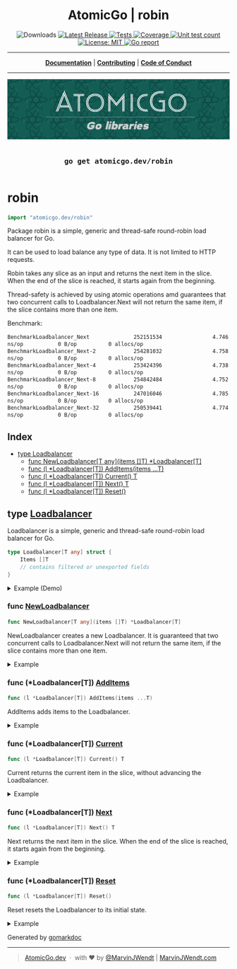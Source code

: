 <h1 align="center">AtomicGo | robin</h1>

<p align="center">
<img src="https://img.shields.io/endpoint?url=https%3A%2F%2Fatomicgo.dev%2Fapi%2Fshields%2Frobin&style=flat-square" alt="Downloads">

<a href="https://github.com/atomicgo/robin/releases">
<img src="https://img.shields.io/github/v/release/atomicgo/robin?style=flat-square" alt="Latest Release">
</a>

<a href="https://codecov.io/gh/atomicgo/robin" target="_blank">
<img src="https://img.shields.io/github/actions/workflow/status/atomicgo/robin/go.yml?style=flat-square" alt="Tests">
</a>

<a href="https://codecov.io/gh/atomicgo/robin" target="_blank">
<img src="https://img.shields.io/codecov/c/gh/atomicgo/robin?color=magenta&logo=codecov&style=flat-square" alt="Coverage">
</a>

<a href="https://codecov.io/gh/atomicgo/robin">
<!-- unittestcount:start --><img src="https://img.shields.io/badge/Unit_Tests-11-magenta?style=flat-square" alt="Unit test count"><!-- unittestcount:end -->
</a>

<a href="https://opensource.org/licenses/MIT" target="_blank">
<img src="https://img.shields.io/badge/License-MIT-yellow.svg?style=flat-square" alt="License: MIT">
</a>
  
<a href="https://goreportcard.com/report/github.com/atomicgo/robin" target="_blank">
<img src="https://goreportcard.com/badge/github.com/atomicgo/robin?style=flat-square" alt="Go report">
</a>   

</p>

---

<p align="center">
<strong><a href="https://pkg.go.dev/atomicgo.dev/robin#section-documentation" target="_blank">Documentation</a></strong>
|
<strong><a href="https://github.com/atomicgo/atomicgo/blob/main/CONTRIBUTING.md" target="_blank">Contributing</a></strong>
|
<strong><a href="https://github.com/atomicgo/atomicgo/blob/main/CODE_OF_CONDUCT.md" target="_blank">Code of Conduct</a></strong>
</p>

---

<p align="center">
  <img src="https://raw.githubusercontent.com/atomicgo/atomicgo/main/assets/header.png" alt="AtomicGo">
</p>

<p align="center">
<table>
<tbody>
</tbody>
</table>
</p>
<h3  align="center"><pre>go get atomicgo.dev/robin</pre></h3>
<p align="center">
<table>
<tbody>
</tbody>
</table>
</p>

<!-- gomarkdoc:embed:start -->

<!-- Code generated by gomarkdoc. DO NOT EDIT -->

# robin

```go
import "atomicgo.dev/robin"
```

Package robin is a simple, generic and thread\-safe round\-robin load balancer for Go.

It can be used to load balance any type of data. It is not limited to HTTP requests.

Robin takes any slice as an input and returns the next item in the slice. When the end of the slice is reached, it starts again from the beginning.

Thread\-safety is achieved by using atomic operations amd guarantees that two concurrent calls to Loadbalancer.Next will not return the same item, if the slice contains more than one item.

Benchmark:

```
BenchmarkLoadbalancer_Next              252151534                4.746 ns/op           0 B/op          0 allocs/op
BenchmarkLoadbalancer_Next-2            254281032                4.758 ns/op           0 B/op          0 allocs/op
BenchmarkLoadbalancer_Next-4            253424396                4.738 ns/op           0 B/op          0 allocs/op
BenchmarkLoadbalancer_Next-8            254842484                4.752 ns/op           0 B/op          0 allocs/op
BenchmarkLoadbalancer_Next-16           247016046                4.785 ns/op           0 B/op          0 allocs/op
BenchmarkLoadbalancer_Next-32           250539441                4.774 ns/op           0 B/op          0 allocs/op
```

## Index

- [type Loadbalancer](<#Loadbalancer>)
  - [func NewLoadbalancer\[T any\]\(items \[\]T\) \*Loadbalancer\[T\]](<#NewLoadbalancer>)
  - [func \(l \*Loadbalancer\[T\]\) AddItems\(items ...T\)](<#Loadbalancer[T].AddItems>)
  - [func \(l \*Loadbalancer\[T\]\) Current\(\) T](<#Loadbalancer[T].Current>)
  - [func \(l \*Loadbalancer\[T\]\) Next\(\) T](<#Loadbalancer[T].Next>)
  - [func \(l \*Loadbalancer\[T\]\) Reset\(\)](<#Loadbalancer[T].Reset>)


<a name="Loadbalancer"></a>
## type [Loadbalancer](<https://github.com/atomicgo/robin/blob/main/robin.go#L8-L12>)

Loadbalancer is a simple, generic and thread\-safe round\-robin load balancer for Go.

```go
type Loadbalancer[T any] struct {
    Items []T
    // contains filtered or unexported fields
}
```

<details><summary>Example (Demo)</summary>
<p>



```go
package main

import (
	"atomicgo.dev/robin"
	"fmt"
)

type Person struct {
	Name string
}

func main() {
	people := []Person{
		{Name: "person1"},
		{Name: "person2"},
		{Name: "person3"},
		{Name: "person4"},
		{Name: "person5"},
	}

	lb := robin.NewLoadbalancer(people)

	for i := 0; i < 10; i++ {
		fmt.Println(lb.Next().Name)
	}

}
```

#### Output

```
person1
person2
person3
person4
person5
person1
person2
person3
person4
person5
```

</p>
</details>

<a name="NewLoadbalancer"></a>
### func [NewLoadbalancer](<https://github.com/atomicgo/robin/blob/main/robin.go#L16>)

```go
func NewLoadbalancer[T any](items []T) *Loadbalancer[T]
```

NewLoadbalancer creates a new Loadbalancer. It is guaranteed that two concurrent calls to Loadbalancer.Next will not return the same item, if the slice contains more than one item.

<details><summary>Example</summary>
<p>



```go
package main

import (
	"atomicgo.dev/robin"
	"fmt"
)

func main() {
	set := []string{"object1", "object2", "object3"}
	lb := robin.NewLoadbalancer(set)

	fmt.Println(lb.Current())

}
```

#### Output

```
object1
```

</p>
</details>

<a name="Loadbalancer[T].AddItems"></a>
### func \(\*Loadbalancer\[T\]\) [AddItems](<https://github.com/atomicgo/robin/blob/main/robin.go#L40>)

```go
func (l *Loadbalancer[T]) AddItems(items ...T)
```

AddItems adds items to the Loadbalancer.

<details><summary>Example</summary>
<p>



```go
package main

import (
	"atomicgo.dev/robin"
	"fmt"
)

func main() {
	set := []int{1, 2, 3}
	lb := robin.NewLoadbalancer(set)

	lb.AddItems(4, 5, 6)

	fmt.Println(lb.Items)

}
```

#### Output

```
[1 2 3 4 5 6]
```

</p>
</details>

<a name="Loadbalancer[T].Current"></a>
### func \(\*Loadbalancer\[T\]\) [Current](<https://github.com/atomicgo/robin/blob/main/robin.go#L23>)

```go
func (l *Loadbalancer[T]) Current() T
```

Current returns the current item in the slice, without advancing the Loadbalancer.

<details><summary>Example</summary>
<p>



```go
package main

import (
	"atomicgo.dev/robin"
	"fmt"
)

func main() {
	set := []int{1, 2, 3}
	lb := robin.NewLoadbalancer(set)

	fmt.Println(lb.Current())

}
```

#### Output

```
1
```

</p>
</details>

<a name="Loadbalancer[T].Next"></a>
### func \(\*Loadbalancer\[T\]\) [Next](<https://github.com/atomicgo/robin/blob/main/robin.go#L29>)

```go
func (l *Loadbalancer[T]) Next() T
```

Next returns the next item in the slice. When the end of the slice is reached, it starts again from the beginning.

<details><summary>Example</summary>
<p>



```go
package main

import (
	"atomicgo.dev/robin"
	"fmt"
)

func main() {
	set := []int{1, 2, 3}
	lb := robin.NewLoadbalancer(set)

	for i := 0; i < 10; i++ {
		fmt.Println(lb.Next())
	}
}
```

#### Output

```
1
2
3
1
2
3
1
2
3
1
```

</p>
</details>

<a name="Loadbalancer[T].Reset"></a>
### func \(\*Loadbalancer\[T\]\) [Reset](<https://github.com/atomicgo/robin/blob/main/robin.go#L35>)

```go
func (l *Loadbalancer[T]) Reset()
```

Reset resets the Loadbalancer to its initial state.

<details><summary>Example</summary>
<p>



```go
package main

import (
	"atomicgo.dev/robin"
	"fmt"
)

func main() {
	set := []int{1, 2, 3, 4, 5, 6}
	lb := robin.NewLoadbalancer(set)

	lb.Next()
	lb.Next()
	lb.Next()

	lb.Reset()

	fmt.Println(lb.Current())

}
```

#### Output

```
1
```

</p>
</details>

Generated by [gomarkdoc](<https://github.com/princjef/gomarkdoc>)


<!-- gomarkdoc:embed:end -->

---

> [AtomicGo.dev](https://atomicgo.dev) &nbsp;&middot;&nbsp;
> with ❤️ by [@MarvinJWendt](https://github.com/MarvinJWendt) |
> [MarvinJWendt.com](https://marvinjwendt.com)
